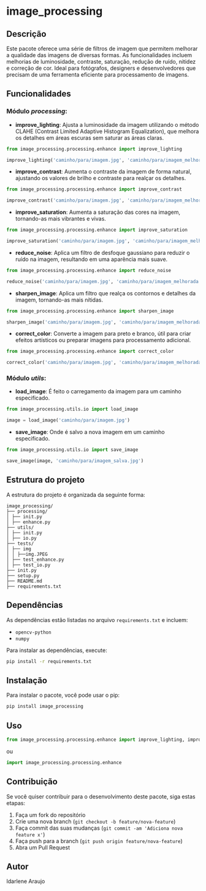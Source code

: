 # image_processing

## Descrição

Este pacote oferece uma série de filtros de imagem que permitem melhorar a qualidade das imagens de diversas formas. As funcionalidades incluem melhorias de luminosidade, contraste, saturação, redução de ruído, nitidez e correção de cor. Ideal para fotógrafos, designers e desenvolvedores que precisam de uma ferramenta eficiente para processamento de imagens.

## Funcionalidades

### Módulo *processing*:

-   **improve_lighting**: Ajusta a luminosidade da imagem utilizando o método CLAHE (Contrast Limited Adaptive Histogram Equalization), que melhora os detalhes em áreas escuras sem saturar as áreas claras.

```python
from image_processing.processing.enhance import improve_lighting

improve_lighting('caminho/para/imagem.jpg', 'caminho/para/imagem_melhorada.jpg')
```

-   **improve_contrast**: Aumenta o contraste da imagem de forma natural, ajustando os valores de brilho e contraste para realçar os detalhes.

```python
from image_processing.processing.enhance import improve_contrast

improve_contrast('caminho/para/imagem.jpg', 'caminho/para/imagem_melhorada.jpg')
```

-   **improve_saturation**: Aumenta a saturação das cores na imagem, tornando-as mais vibrantes e vivas.


```python
from image_processing.processing.enhance import improve_saturation

improve_saturation('caminho/para/imagem.jpg', 'caminho/para/imagem_melhorada.jpg')
```

-   **reduce_noise**: Aplica um filtro de desfoque gaussiano para reduzir o ruído na imagem, resultando em uma aparência mais suave.


```python
from image_processing.processing.enhance import reduce_noise

reduce_noise('caminho/para/imagem.jpg', 'caminho/para/imagem_melhorada.jpg')
```

-   **sharpen_image**: Aplica um filtro que realça os contornos e detalhes da imagem, tornando-as mais nítidas.


```python
from image_processing.processing.enhance import sharpen_image

sharpen_image('caminho/para/imagem.jpg', 'caminho/para/imagem_melhorada.jpg')
```

-   **correct_color**: Converte a imagem para preto e branco, útil para criar efeitos artísticos ou preparar imagens para processamento adicional.


```python
from image_processing.processing.enhance import correct_color

correct_color('caminho/para/imagem.jpg', 'caminho/para/imagem_melhorada.jpg')
```
    
### Módulo *utils*:
        
-   **load_image**: É feito o carregamento da imagem para um caminho especificado.

```python
from image_processing.utils.io import load_image

image = load_image('caminho/para/imagem.jpg')
```

-   **save_image**: Onde é salvo a nova imagem em um caminho especificado.

```python
from image_processing.utils.io import save_image

save_image(image, 'caminho/para/imagem_salva.jpg')

```

## Estrutura do projeto

A estrutura do projeto é organizada da seguinte forma:

```
image_processing/
├── processing/ 
│ ├── init.py 
│ ├── enhance.py 
├── utils/ 
│ ├── init.py 
│ ├── io.py 
├── tests/
│ ├── img
│ │ ├──img.JPEG
│ ├── test_enhance.py
│ ├── test_io.py  
├── init.py 
├── setup.py 
├── README.md 
├── requirements.txt
```

## Dependências

As dependências estão listadas no arquivo `requirements.txt` e incluem:

-   `opencv-python`
-   `numpy`

Para instalar as dependências, execute:

```bash
pip install -r requirements.txt
```

## Instalação

Para instalar o pacote, você pode usar o pip:


```bash
pip install image_processing
```

## Uso

```python
from image_processing.processing.enhance import improve_lighting, improve_contrast, improve_saturation, reduce_noise, sharpen_image, correct_color
```

ou

```python
import image_processing.processing.enhance
```

## Contribuição

Se você quiser contribuir para o desenvolvimento deste pacote, siga estas etapas:

1.  Faça um fork do repositório
2.  Crie uma nova branch (```git checkout -b feature/nova-feature```)
3.  Faça commit das suas mudanças (```git commit -am 'Adiciona nova feature x'```)
4.  Faça push para a branch (```git push origin feature/nova-feature```)
5.  Abra um Pull Request


## Autor

Idarlene Araujo
